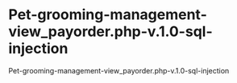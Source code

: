# Pet-grooming-management-view_payorder.php-v.1.0-sql-injection
Pet-grooming-management-view_payorder.php-v.1.0-sql-injection
